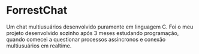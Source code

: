 # ForrestChat

Um chat multiusuários desenvolvido puramente em linguagem C. Foi o meu projeto desenvolvido sozinho após 3 meses estudando programação, quando comecei a questionar processos assincronos e conexão multiusuários em realtime.
